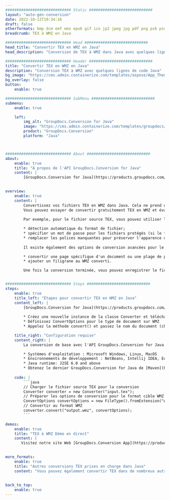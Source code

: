 ```yaml
---
############################# Static ############################
layout: "auto-gen-conversion"
date: 2022-10-12T19:34:16
draft: false
otherformats: bmp dcm emf emz epub gif ico jp2 jpeg jpg pdf png psb psd svg svgz tex tga tif tiff webp wmf wmz xps
breadcrumb: TEX à WMZ en Java

############################# Head ############################
head_title: "Convertir TEX en WMZ en Java"
head_description: "Conversion de TEX à WMZ dans Java avec quelques lignes de code. Convertissez plus de 160 formats de fichiers à l'aide de l'API de conversion de documents GroupDocs pour Java"

############################# Header ############################
title: "Convertir TEX en WMZ en Java"
description: "Conversion TEX à WMZ avec quelques lignes de code Java"
bg_image: "https://cms.admin.containerize.com/templates/aspose/App_Themes/V3/images/bg/header1.png"
bg_overlay: false
button:
    enable: true

############################# SubMenu ############################
submenu:
    enable: true

    left:
        img_alt: "GroupDocs.Conversion for Java"
        image: "https://cms.admin.containerize.com/templates/groupdocs/images/product-logos/90x90-noborder/groupdocs-conversion-java.png"
        product: "GroupDocs.Conversion"
        platform: "Java"



############################# About ############################
about:
    enable: true
    title: "À propos de l'API GroupDocs.Conversion for Java"
    content: |
        [GroupDocs.Conversion for Java](https://products.groupdocs.com/conversion/java/) est une API de conversion de format de fichier avancée pour la conversion entre les formats d'image et de document populaires tels que Microsoft Office, OpenDocument, PDF, HTML, e-mail, CAO. et bien plus encore avec seulement quelques lignes de code. L'API native détecte automatiquement les formats des documents originaux et propose de nombreuses options de personnalisation des documents convertis. Outre la fonction d'extraction d'informations d'un document, il prend également en charge la mise en cache des résultats de conversion sur le disque local par défaut. Cependant, tout type de stockage de cache peut être pris en charge en implémentant les interfaces appropriées - Amazon S3, Dropbox, Google Drive, Windows Azure, Reddis ou tout autre.
    

overview:
    enable: true
    content: |
        Convertissez vos fichiers TEX en WMZ dans Java. Cela ne prend que quelques lignes de code Java sur n'importe quelle plate-forme de votre choix, telle que Windows, Linux, macOS.
        Vous pouvez essayer de convertir gratuitement TEX en WMZ et évaluer la qualité des résultats de conversion. En plus des scripts de conversion de fichiers simples, vous pouvez essayer des options plus sophistiquées pour charger le fichier source TEX et stocker la sortie WMZ. 
        
        Par exemple, pour le fichier source TEX, vous pouvez utiliser les options de chargement suivantes :

        * détection automatique du format de fichier;
        * spécifier un mot de passe pour les fichiers protégés (si le format de fichier le prend en charge);
        * remplacer les polices manquantes pour préserver l'apparence du document.
        
        Il existe également des options de conversion avancées pour le fichier WMZ :

        * convertir une page spécifique d'un document ou une plage de pages;
        * ajouter un filigrane au WMZ converti.

        Une fois la conversion terminée, vous pouvez enregistrer le fichier WMZ dans votre chemin de fichier local ou dans un stockage tiers tel que FTP, Amazon S3, Google Drive, Dropbox, etc. Veuillez noter - pour convertir TEX à WMZ, vous n'avez pas besoin d'installer de logiciel supplémentaire, tel que MS Office, Open Office, Adobe Acrobat Reader, etc.


############################# Steps ############################
steps:
    enable: true
    title_left: "Étapes pour convertir TEX en WMZ en Java"
    content_left: |
        [GroupDocs.Conversion for Java](https://products.groupdocs.com/conversion/java/) permet aux développeurs de convertir facilement le fichier TEX en WMZ avec quelques lignes de code.
        
        * Créez une nouvelle instance de la classe Converter et téléchargez le fichier TEX avec le chemin complet
        * Définissez ConvertOptions pour le type de document sur WMZ
        * Appelez la méthode convert() et passez le nom du document (chemin complet) et le format (WMZ) en tant que paramètre

    title_right: "Configuration requise"
    content_right: |
        La conversion de base avec l'API GroupDocs.Conversion for Java peut être effectuée avec seulement quelques lignes de code. Nos API sont prises en charge sur toutes les principales plates-formes et systèmes d'exploitation. Avant d'exécuter le code ci-dessous, assurez-vous que les prérequis suivants sont installés sur votre système.

        * Systèmes d'exploitation : Microsoft Windows, Linux, MacOS
        * Environnements de développement : NetBeans, Intellij IDEA, Eclipse, etc.
        * Java runtime: J2SE 6.0 and above
        * Obtenez le dernier GroupDocs.Conversion for Java de [Maven](https://repository.groupdocs.com/webapp/#/artifacts/browse/tree/General/repo/com/groupdocs/groupdocs-conversion)
         
    code: |
        ```java    
        // Charger le fichier source TEX pour la conversion
        Converter converter = new Converter("input.tex");
        // Préparer les options de conversion pour le format cible WMZ
        ConvertOptions convertOptions = new FileType().fromExtension("wmz").getConvertOptions();
        // Convertir au format WMZ
        converter.convert("output.wmz", convertOptions);
        ```

demos:
    enable: true
    title: "TEX à WMZ Démo en direct"
    content: |
       Visitez notre site Web [GroupDocs.Conversion App](https://products.groupdocs.app/conversion/family) et essayez la conversion TEX à WMZ maintenant. La démo gratuite présente les avantages suivants
          

more_formats:
    enable: true
    title: "Autres conversions TEX prises en charge dans Java"
    content: "Vous pouvez également convertir TEX dans de nombreux autres formats de fichiers. Veuillez consulter la liste ci-dessous."
       
       
back_to_top:
    enable: true
---
```


